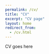 ```yaml
---
permalink: /cv/
title: "CV"
excerpt: "CV page"
layout: home
redirect_from:
  - /cv.html
---
```


CV goes here